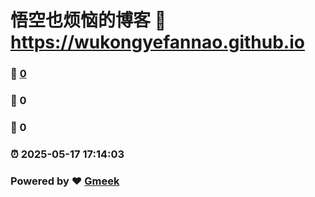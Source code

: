 # 悟空也烦恼的博客 :link: https://wukongyefannao.github.io 
### :page_facing_up: [0](https://wukongyefannao.github.io/tag.html) 
### :speech_balloon: 0 
### :hibiscus: 0 
### :alarm_clock: 2025-05-17 17:14:03 
### Powered by :heart: [Gmeek](https://github.com/Meekdai/Gmeek)
